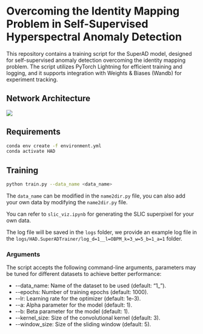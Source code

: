 # Overcoming the Identity Mapping Problem in Self-Supervised Hyperspectral Anomaly Detection


This repository contains a training script for the SuperAD model, designed for self-supervised anomaly detection overcoming the identity mapping problem. The script utilizes PyTorch Lightning for efficient training and logging, and it supports integration with Weights & Biases (Wandb) for experiment tracking.



## Network Architecture

![](assets/overview.png)



## Requirements

```bash
conda env create -f environment.yml
conda activate HAD
```

## Training

```bash
python train.py --data_name <data_name>
```

The `data_name` can be modified in the `name2dir.py` file, you can also add your own data by modifying the `name2dir.py` file.

You can refer to `slic_viz.ipynb` for generating the SLIC superpixel for your own data.

The log file will be saved in the `logs` folder, we provide an example log file in the `logs/HAD.SuperADTrainer/log_d=1__l=OBPM_k=3_w=5_b=1_a=1` folder.

### Arguments

The script accepts the following command-line arguments, parameters may be tuned for different datasets to achieve better performance:

- --data_name: Name of the dataset to be used (default: “1_”).
- --epochs: Number of training epochs (default: 1000).
- --lr: Learning rate for the optimizer (default: 1e-3).
- --a: Alpha parameter for the model (default: 1).
- --b: Beta parameter for the model (default: 1).
- --kernel_size: Size of the convolutional kernel (default: 3).
- --window_size: Size of the sliding window (default: 5).
